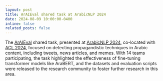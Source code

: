 ```yaml
---
layout: post
title: ArAIEval shared task at ArabicNLP 2024
date: 2024-08-09 10:00:00-0400
inline: false
related_posts: false
---
```


The [ArAIEval](https://araieval.gitlab.io/) shared task, presented at [ArabicNLP 2024](https://arabicnlp2024.sigarab.org/), co-located with [ACL 2024](https://2024.aclweb.org/), focused on detecting propagandistic techniques in Arabic content, including tweets, news articles, and memes. With 14 teams participating, the task highlighted the effectiveness of fine-tuning transformer models like AraBERT, and the datasets and evaluation scripts were released to the research community to foster further research in this area.
